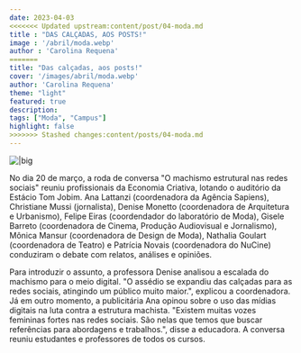 ```yaml
---
date: 2023-04-03
<<<<<<< Updated upstream:content/post/04-moda.md
title : "DAS CALÇADAS, AOS POSTS!"
image : '/abril/moda.webp'
author : 'Carolina Requena'
=======
title: "Das calçadas, aos posts!"
cover: '/images/abril/moda.webp'
author: 'Carolina Requena'
theme: "light"
featured: true
description: 
tags: ["Moda", "Campus"]
highlight: false
>>>>>>> Stashed changes:content/posts/04-moda.md
---
```

![|big](/images/abril/moda.webp)

No dia 20 de março, a roda de conversa "O machismo estrutural nas redes sociais" reuniu profissionais da Economia Criativa, lotando o auditório da Estácio Tom Jobim. Ana Lattanzi (coordenadora da Agência Sapiens), Christiane Mussi (jornalista), Denise Monetto (coordenadora  de Arquitetura e Urbanismo), Felipe Eiras (coordendador do laboratório de Moda), Gisele Barreto (coordenadora de Cinema, Produção Audiovisual e Jornalismo), Mônica Mansur (coordenadora de Design de Moda), Nathalia Goulart (coordenadora de Teatro) e Patrícia Novais (coordenadora do NuCine) conduziram o debate com relatos, análises e opiniões.

Para introduzir o assunto, a professora Denise analisou a escalada do machismo para o meio digital. "O assédio se expandiu das calçadas para as redes sociais, atingindo um público muito maior.", explicou a coordenadora. Já em outro momento, a publicitária Ana opinou sobre o uso das mídias digitais na luta contra a estrutura machista. "Existem muitas vozes femininas fortes nas redes sociais. São nelas que temos que buscar referências para abordagens e trabalhos.", disse a educadora. A conversa reuniu estudantes e professores de todos os cursos.
